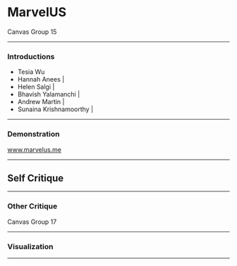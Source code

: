 # MarvelUS 

Canvas Group 15

---

### Introductions

- Tesia Wu
- Hannah Anees            |
- Helen Salgi             |
- Bhavish Yalamanchi      |
- Andrew Martin           |
- Sunaina Krishnamoorthy  |


---

### Demonstration

www.marvelus.me


---

## Self Critique


---

### Other Critique

Canvas Group 17

---

### Visualization


---
